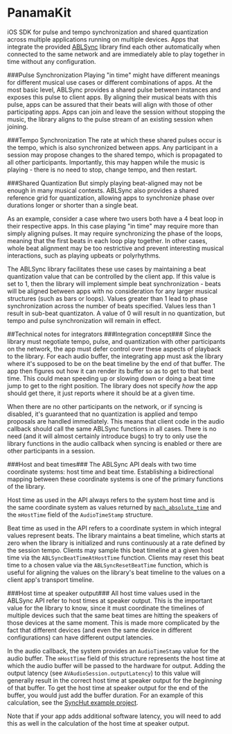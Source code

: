 PanamaKit
=========

iOS SDK for pulse and tempo synchronization and shared quantization across multiple applications running on multiple devices. Apps that integrate the provided [ABLSync](include/ABLSync.h) library find each other automatically when connected to the same network and are immediately able to play together in time without any configuration.

###Pulse Synchronization
Playing "in time" might have different meanings for different musical use cases or different combinations of apps. At the most basic level, ABLSync provides a shared pulse between instances and exposes this pulse to client apps. By aligning their musical beats with this pulse, apps can be assured that their beats will align with those of other participating apps. Apps can join and leave the session without stopping the music, the library aligns to the pulse stream of an existing session when joining.

###Tempo Synchronization
The rate at which these shared pulses occur is the tempo, which is also synchronized between apps. Any participant in a session may propose changes to the shared tempo, which is propagated to all other participants. Importantly, this may happen while the music is playing - there is no need to stop, change tempo, and then restart.

###Shared Quantization
But simply playing beat-aligned may not be enough in many musical contexts. ABLSync also provides a shared reference grid for quantization, allowing apps to synchronize phase over durations longer or shorter than a single beat.

As an example, consider a case where two users both have a 4 beat loop in their respective apps. In this case playing "in time" may require more than simply aligning pulses. It may require synchronizing the phase of the loops, meaning that the first beats in each loop play together. In other cases, whole beat alignment may be too restrictive and prevent interesting musical interactions, such as playing upbeats or polyrhythms.

The ABLSync library facilitates these use cases by maintaining a beat quantization value that can be controlled by the client app. If this value is set to 1, then the library will implement simple beat synchronization - beats will be aligned between apps with no consideration for any larger musical structures (such as bars or loops). Values greater than 1 lead to phase synchronization across the number of beats specified. Values less than 1 result in sub-beat quantizaton. A value of 0 will result in no quantization, but tempo and pulse synchronization will remain in effect.

##Technical notes for integrators
###Integration concept###
Since the library must negotiate tempo, pulse, and quantization with other participants on the network, the app must defer control over these aspects of playback to the library. For each audio buffer, the integrating app must ask the library where it's supposed to be on the beat timeline by the end of that buffer. The app then figures out how it can render its buffer so as to get to that beat time. This could mean speeding up or slowing down or doing a beat time jump to get to the right position. The library does not specify *how* the app should get there, it just reports where it should be at a given time.

When there are no other participants on the network, or if syncing is disabled, it's guaranteed that no quantization is applied and tempo proposals are handled immediately. This means that client code in the audio callback should call the same ABLSync functions in all cases. There is no need (and it will almost certainly introduce bugs) to try to only use the library functions in the audio callback when syncing is enabled or there are other participants in a session.

###Host and beat times###
The ABLSync API deals with two time coordinate systems: host time and beat time. Establishing a bidirectional mapping between these coordinate systems is one of the primary functions of the library.

Host time as used in the API always refers to the system host time and is the same coordinate system as values returned by [`mach_absolute_time`](https://developer.apple.com/library/mac/qa/qa1398/_index.html) and the `mHostTime` field of the `AudioTimeStamp` structure.

Beat time as used in the API refers to a coordinate system in which integral values represent beats. The library maintains a beat timeline, which starts at zero when the library is initialized and runs continuously at a rate defined by the session tempo. Clients may sample this beat timeline at a given host time via the `ABLSyncBeatTimeAtHostTime` function. Clients may reset this beat time to a chosen value via the `ABLSyncResetBeatTime` function, which is useful for aligning the values on the library's beat timeline to the values on a client app's transport timeline.

###Host time at speaker output###
All host time values used in the ABLSync API refer to host times at speaker output. This is the important value for the library to know, since it must coordinate the timelines of multiple devices such that the same beat times are hitting the speakers of those devices at the same moment. This is made more complicated by the fact that different devices (and even the same device in different configurations) can have different output latencies.

In the audio callback, the system provides an `AudioTimeStamp` value for the audio buffer. The `mHostTime` field of this structure represents the host time at which the audio buffer will be passed to the hardware for output. Adding the output latency (see `AVAudioSession.outputLatency`) to this value will generally result in the correct host time at speaker output for the *beginning* of that buffer. To get the host time at speaker output for the end of the buffer, you would just add the buffer duration. For an example of this calculation, see the [SyncHut example project](examples/SyncHut/SyncHut/AudioEngine.m).

Note that if your app adds additional software latency, you will need to add this as well in the calculation of the host time at speaker output.
